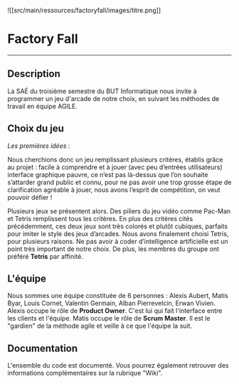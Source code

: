 ![[src/main/ressources/factoryfall/images/titre.png]]
# Factory Fall
---
## Description
La SAÉ du troisième semestre du BUT Informatique nous invite à programmer un jeu d'arcade de notre choix, en suivant les méthodes de travail en équipe AGILE.

## Choix du jeu
*Les premières idées :*

Nous cherchions donc un jeu remplissant plusieurs critères, établis grâce au projet :
facile à comprendre et à jouer (avec peu d’entrées utilisateurs)
interface graphique pauvre, ce n’est pas là-dessus que l’on souhaite s’attarder
grand public et connu, pour ne pas avoir une trop grosse étape de clarification
agréable à jouer, nous avons l’esprit de compétition, on veut pouvoir défier !

Plusieurs jeux se présentent alors. Des piliers du jeu vidéo comme Pac-Man et Tetris remplissent tous les critères. En plus des critères cités précédemment, ces deux jeux sont très colorés et plutôt cubiques, parfaits pour imiter le style des jeux d’arcades.
Nous avons finalement choisi Tetris, pour plusieurs raisons. Ne pas avoir à coder d’intelligence artificielle est un point très important de notre choix. De plus, les membres du groupe ont préféré __Tetris__ par affinité.

## L'équipe
Nous sommes une équipe constituée de 6 personnes :
Alexis Aubert, Matis Byar, Louis Cornet, Valentin Germain, Alban Pierrevelcin, Erwan Vivien.
Alexis occupe le rôle de **Product Owner**. C'est lui qui fait l'interface entre les clients et l'équipe.
Matis occupe le rôle de **Scrum Master**. Il est le "gardien" de la méthode agile et veille à ce que l'équipe la suit. 

## Documentation
L'ensemble du code est documenté. Vous pourrez également retrouver des informations complémentaires sur la rubrique "Wiki".
